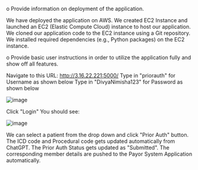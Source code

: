 o	Provide information on deployment of the application.

We have deployed the application on AWS. We created EC2 Instance and launched an EC2 (Elastic Compute Cloud) instance to host our application. We cloned our application code to the EC2 instance using a Git repository. We installed required dependencies (e.g., Python packages) on the EC2 instance.

o	Provide basic user instructions in order to utilize the application fully and show off all features.

Navigate to this URL: http://3.16.22.221:5000/
Type in "priorauth" for Username as shown below
Type in "DivyaNimisha123" for Password as shown below

![image](https://github.com/nimikuma1/EMR-App/assets/166041511/d740bd6d-5a85-4084-b059-eee613833206)

Click "Login"
You should see:

![image](https://github.com/nimikuma1/EMR-App/assets/166041511/284e1395-7d95-4701-a96f-235956b21149)

We can select a patient from the drop down and click "Prior Auth" button.
The ICD code and Procedural code gets updated automatically from ChatGPT.
The Prior Auth Status gets updated as "Submitted".
The corresponding member details are pushed to the Payor System Application automatically.

